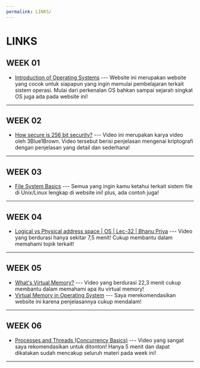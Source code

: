 ```yaml
---
permalink: LINKS/
---
```

# LINKS
## WEEK 01
* [Introduction of Operating Systems](https://www.geeksforgeeks.org/introduction-of-operating-system-set-1/) ---
  Website ini merupakan website yang cocok untuk siapapun yang ingin memulai pembelajaran terkait sistem operasi. Mulai dari perkenalan OS bahkan sampai sejarah singkat OS juga ada pada website ini!
<hr>

## WEEK 02
* [How secure is 256 bit security?](https://www.youtube.com/watch?v=S9JGmA5_unY) ---
  Video ini merupakan karya video oleh 3Blue1Brown. Video tersebut berisi penjelasan mengenai kriptografi dengan penjelasan yang detail dan sederhana!
<hr>

## WEEK 03
* [File System Basics](https://www.tutorialspoint.com/unix/unix-file-system.htm) ---
  Semua yang ingin kamu ketahui terkait sistem file di Unix/Linux lengkap di website ini! plus, ada contoh juga!
<hr>

## WEEK 04
* [Logical vs Physical address space | OS | Lec-32 | Bhanu Priya](https://www.youtube.com/watch?v=dDs53dBjErA) ---
  Video yang berdurasi hanya sekitar 7,5 menit! Cukup membantu dalam memahami topik terkait!
<hr>

## WEEK 05
* [What's Virtual Memory?](https://www.youtube.com/watch?v=5lFnKYCZT5o) ---
  Video yang berdurasi 22,3 menit cukup membantu dalam memahami apa itu virtual memory!
* [Virtual Memory in Operating System](https://www.geeksforgeeks.org/virtual-memory-in-operating-system/) ---
  Saya merekomendasikan website ini karena penjelasannya cukup mendalam!
<hr>

## WEEK 06
* [Processes and Threads (Concurrency Basics)](https://www.youtube.com/watch?v=Wv7mzX8w3jI) ---
  Video yang sangat saya rekomendasikan untuk ditonton! Hanya 5 menit dan dapat dikatakan sudah mencakup seluruh materi pada week ini!
<hr>

